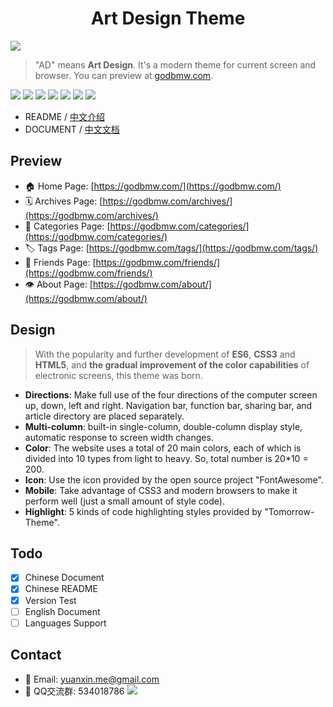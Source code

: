 <h1 align="center">Art Design Theme</h1>

![](https://godbmw.com/blog-static/images/%E5%BC%80%E6%BA%90%E9%A1%B9%E7%9B%AE/Theme-AD%E4%B8%AD%E6%96%87%E6%96%87%E6%A1%A3/%E9%A6%96%E9%A1%B5.png)

> "AD" means **Art Design**. It's a modern theme for current screen and browser. You can preview at [godbmw.com](https://godbmw.com/).

[![](https://img.shields.io/badge/made_with-love-ff69b4.svg?style=popout-square)](https://godbmw.com/)
[![](https://img.shields.io/badge/build-passing-success.svg?style=popout-square)](https://github.com/dongyuanxin/theme-ad)
[![](https://img.shields.io/badge/code_size-127KB-ff9800.svg?style=popout-square)](https://godbmw.com/)
[![](https://img.shields.io/badge/release-v2.3.0-blue.svg?style=popout-square)](https://github.com/dongyuanxin/theme-ad/releases)
[![](https://img.shields.io/badge/hexo-≥v3.0-blue.svg?style=popout-square)](https://hexo.io/)
[![](https://img.shields.io/badge/leancloud-v3.11.1-blue.svg?style=popout-square)](https://leancloud.cn/)
[![](https://img.shields.io/badge/license-MIT-blue.svg?style=popout-square)](https://github.com/dongyuanxin/theme-ad)

- README / [中文介绍](./README.cn.md)
- DOCUMENT / [中文文档](https://godbmw.com/passages/2019-03-03-theme-ad-docs-zh/)

## Preview

- 🏠 Home Page: [https://godbmw.com/](https://godbmw.com/)
- 🗓️ Archives Page: [https://godbmw.com/archives/](https://godbmw.com/archives/)
- 🔖 Categories Page: [https://godbmw.com/categories/](https://godbmw.com/categories/)
- 🏷️ Tags Page: [https://godbmw.com/tags/](https://godbmw.com/tags/)
- 💏 Friends Page: [https://godbmw.com/friends/](https://godbmw.com/friends/)
- 👁️ About Page: [https://godbmw.com/about/](https://godbmw.com/about/)

## Design

> With the popularity and further development of **ES6**, **CSS3** and **HTML5**, and **the gradual improvement of the color capabilities** of electronic screens, this theme was born.

- **Directions**: Make full use of the four directions of the computer screen up, down, left and right. Navigation bar, function bar, sharing bar, and article directory are placed separately.
- **Multi-column**: built-in single-column, double-column display style, automatic response to screen width changes.
- **Color**: The website uses a total of 20 main colors, each of which is divided into 10 types from light to heavy. So, total number is 20*10 = 200.
- **Icon**: Use the icon provided by the open source project "FontAwesome".
- **Mobile**: Take advantage of CSS3 and modern browsers to make it perform well (just a small amount of style code).
- **Highlight**: 5 kinds of code highlighting styles provided by "Tomorrow-Theme".

## Todo

- [x] Chinese Document
- [x] Chinese README
- [x] Version Test
- [ ] English Document
- [ ] Languages Support

## Contact

- 📧 Email: yuanxin.me@gmail.com
- 🐧 QQ交流群: 534018786
    ![](https://godbmw.com/blog-static/images/开源项目/开源博客-theme-bmw-微声版发布/qq.png)